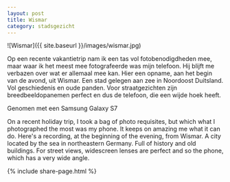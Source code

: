 ```yaml
---
layout: post
title: Wismar
category: stadsgezicht
---
```


![Wismar]({{ site.baseurl }}/images/wismar.jpg)

Op een recente vakantietrip nam ik een tas vol fotobenodigdheden mee, maar waar ik het meest mee fotografeerde was mijn telefoon. Hij blijft me verbazen over wat er allemaal mee kan. Hier een opname, aan het begin van de avond, uit Wismar. Een stad gelegen aan zee in Noordoost Duitsland. Vol geschiedenis en oude panden. Voor straatgezichten zijn breedbeeldopanemen perfect en dus de telefoon, die een wijde hoek heeft.

Genomen met een Samsung Galaxy S7

On a recent holiday trip, I took a bag of photo requisites, but which what I photographed the most was my phone. It keeps on amazing me what it can do. Here's a recording, at the beginning of the evening, from Wismar. A city located by the sea in northeastern Germany. Full of history and old buildings. For street views, widescreen lenses are perfect and so the phone, which has a very wide angle.

{% include share-page.html %}
